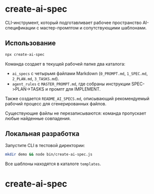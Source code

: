 # create-ai-spec

CLI-инструмент, который подготавливает рабочее пространство AI-спецификации с мастер-промптом и сопутствующими шаблонами.

## Использование

```bash
npx create-ai-spec
```

Команда создает в текущей рабочей папке два каталога:

- `ai_specs` с четырьмя файлами Markdown (`0_PROMPT.md`, `1_SPEC.md`, `2_PLAN.md`, `3_TASKS.md`).
- `agent_rules` с `MASTER_PROMPT.md`, где собраны инструкции SPEC->PLAN->TASKS и промпт для IMPLEMENT.

Также создается `README_AI_SPECS.md`, описывающий рекомендуемый рабочий процесс для сгенерированных файлов.

Существующие файлы не перезаписываются: команда пропускает любые найденные совпадения.

## Локальная разработка

Запустите CLI в тестовой директории:

```bash
mkdir demo && node bin/create-ai-spec.js
```

Все шаблоны находятся в каталоге `templates`.
# create-ai-spec
